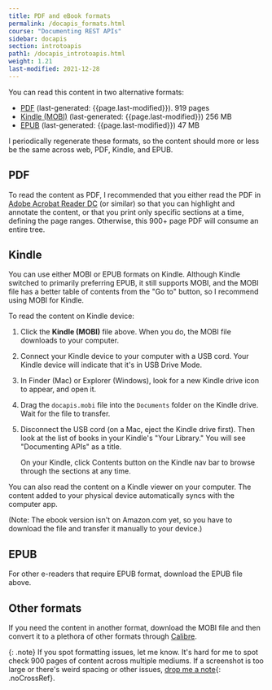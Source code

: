 ```yaml
---
title: PDF and eBook formats
permalink: /docapis_formats.html
course: "Documenting REST APIs"
sidebar: docapis
section: introtoapis
path1: /docapis_introtoapis.html
weight: 1.21
last-modified: 2021-12-28
---
```


You can read this content in two alternative formats:

* <i class="fa fa-file-pdf-o" aria-hidden="true"></i> [PDF](https://s3.us-west-1.wasabisys.com/learnapidoc-outputs/docapis.pdf) (last-generated: {{page.last-modified}}). 919 pages
* <i class="fa fa-book" aria-hidden="true"></i> [Kindle (MOBI)](https://s3.us-west-1.wasabisys.com/learnapidoc-outputs/docapis.mobi) (last-generated: {{page.last-modified}}) 256 MB
* <i class="fa fa-file-text" aria-hidden="true"></i> [EPUB](https://s3.us-west-1.wasabisys.com/learnapidoc-outputs/docapis.epub) (last-generated: {{page.last-modified}}) 47 MB

I periodically regenerate these formats, so the content should more or less be the same across web, PDF, Kindle, and EPUB.

## PDF

To read the content as PDF, I recommended that you either read the PDF in [Adobe Acrobat Reader DC](https://get.adobe.com/reader/) (or similar) so that you can highlight and annotate the content, or that you print only specific sections at a time, defining the page ranges. Otherwise, this 900+ page PDF will consume an entire tree.

## Kindle

You can use either MOBI or EPUB formats on Kindle. Although Kindle switched to primarily preferring EPUB, it still supports MOBI, and the MOBI file has a better table of contents from the "Go to" button, so I recommend using MOBI for Kindle.

To read the content on Kindle device:

1.  Click the **Kindle (MOBI)** file above. When you do, the MOBI file downloads to your computer.
2.  Connect your Kindle device to your computer with a USB cord. Your Kindle device will indicate that it's in USB Drive Mode.
3.  In Finder (Mac) or Explorer (Windows), look for a new Kindle drive icon to appear, and open it.
4.  Drag the `docapis.mobi` file into the `Documents` folder on the Kindle drive. Wait for the file to transfer.
5.  Disconnect the USB cord (on a Mac, eject the Kindle drive first). Then look at the list of books in your Kindle's "Your Library." You will see "Documenting APIs" as a title.

    On your Kindle, click Contents button on the Kindle nav bar to browse through the sections at any time.

You can also read the content on a Kindle viewer on your computer. The content added to your physical device automatically syncs with the computer app.

(Note: The ebook version isn't on Amazon.com yet, so you have to download the file and transfer it manually to your device.)

## EPUB

For other e-readers that require EPUB format, download the EPUB file above.

## Other formats

If you need the content in another format, download the MOBI file and then convert it to a plethora of other formats through [Calibre](https://calibre-ebook.com/).

{: .note}
If you spot formatting issues, let me know. It's hard for me to spot check 900 pages of content across multiple mediums. If a screenshot is too large or there's weird spacing or other issues, [drop me a note](https://idratherbewriting.com/learnapidoc/contact){: .noCrossRef}.
